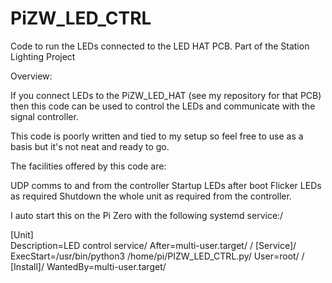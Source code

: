 # PiZW_LED_CTRL

Code to run the LEDs connected to the LED HAT PCB. Part of the Station Lighting Project

Overview:

If you connect LEDs to the PiZW_LED_HAT (see my repository for that PCB) then this code can be used to control the LEDs and communicate with the signal controller.

This code is poorly written and tied to my setup so feel free to use as a basis but it's not neat and ready to go.

The facilities offered by this code are:

UDP comms to and from the controller
Startup LEDs after boot
Flicker LEDs as required
Shutdown the whole unit as required from the controller.

I auto start this on the Pi Zero with the following systemd service:/


[Unit]\
Description=LED control service/
After=multi-user.target/
/
[Service]/
ExecStart=/usr/bin/python3 /home/pi/PIZW_LED_CTRL.py/
User=root/
/
[Install]/
WantedBy=multi-user.target/

